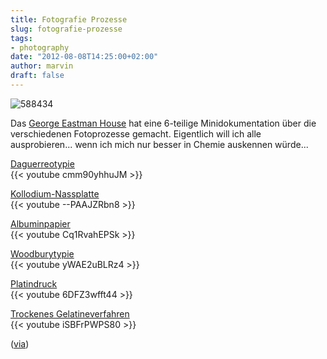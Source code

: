 ```yaml
---
title: Fotografie Prozesse
slug: fotografie-prozesse
tags:
- photography
date: "2012-08-08T14:25:00+02:00"
author: marvin
draft: false
---
```

![588434](/images/588434.jpg)

Das [George Eastman House](http://www.eastmanhouse.org/) hat eine
6-teilige Minidokumentation über die verschiedenen Fotoprozesse gemacht.
Eigentlich will ich alle ausprobieren... wenn ich mich nur besser in
Chemie auskennen würde...

[Daguerreotypie](http://de.wikipedia.org/wiki/Daguerreotypie)  
{{< youtube cmm90yhhuJM >}}

[Kollodium-Nassplatte](http://de.wikipedia.org/wiki/Kollodium-Nassplatte)  
{{< youtube --PAAJZRbn8 >}}

[Albuminpapier](http://de.wikipedia.org/wiki/Albuminpapier)  
{{< youtube Cq1RvahEPSk >}}

[Woodburytypie](http://de.wikipedia.org/wiki/Woodburytypie)  
{{< youtube yWAE2uBLRz4 >}}

[Platindruck](http://de.wikipedia.org/wiki/Platindruck)  
{{< youtube 6DFZ3wfft44 >}}

[Trockenes
Gelatineverfahren](http://de.wikipedia.org/wiki/Trockenes_Gelatineverfahren)  
{{< youtube iSBFrPWPS80 >}}

([via](http://www.petapixel.com/2012/08/06/fascinating-videos-about-6-photographic-processes-used-through-history/))